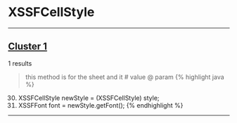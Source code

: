 # XSSFCellStyle

***

## [Cluster 1](./1)
1 results
> this method is for the sheet and it # value @ param 
{% highlight java %}
30. XSSFCellStyle newStyle = (XSSFCellStyle) style;
31. XSSFFont font = newStyle.getFont();
{% endhighlight %}

***


